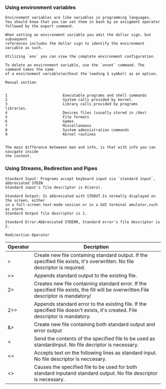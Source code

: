 ### Using environment variables

    Environment variables are like variables in programming languages.
    You should know that you can set them in bash by an assigment operator
    followed by the export command.
    
    When setting an environment variable you omit the dollar sign. but subsequent
    references includes the dollar sign to identify the environment variable as such.
    
    Utilizing `env` you can view the complete environment configuration.
    
    To delete an environment variable, use the `unset` command. The command takes the name
    of a environment variable(without the leading $ symbol) as an option. 
    
    Manual section
    
    
    1                         Executable programs and shell commands
    2                         System calls provided by kernel.
    3                         Library calls provided by programs libraries.
    4                         Devices files (usually stored in /dev)
    5                         File formats
    6                         Games
    7                         Miscellaneous
    8                         System administration commands
    9                         Kernel routines
    
    
    The main difference betweeen man and info, is that with info you can navigate inside
    the content.
    
### Using Streams, Redirection and Pipes


    Standard Input: Programs accept keyboard input via `standard input`, abbreviated STDIN
    Standard input's file descriptor is 0(zero).
    
    Standard Output: Is abbreviated with STDOUT.Is normally displayed on the screen, either
    in a full-screen text-mode session or in a GUI terminal emulator,such as xterm.
    Standard Output file descriptor is 1.
     
    Standard Error:Abbreviated STDERR, Standard error's file descriptor is 2.
    
    Redirection Operator
   
   
| Operator  |  Decription   |
| --------- | ------------- |
| >        | Create new file containing standard output. If the specified file exists, it's overwritten. No file descriptor is required. |
| >>       | Appends standard output to the existing file. |
| 2>       | Creates new file containing standard error. If the specified file exists, the fill will be overwritten.File descriptor is mandatory/  |
| 2>>      | Appends standard error to the existing file. If the specified file doesn't exists, it's created. File descriptor is mandatory. |
| &>       | Create new file containing both standard output and error output |
| <        | Send the contents of the specified file to be used as standardinput. No file decriptor is necessary. |
| <<       | Accepts text on the following lines as standard input. No file descriptor is neccesary. |
| <>       | Causes the specified file to be used for both standard inputand standard output. No file descriptor is necessary. |
    
    
